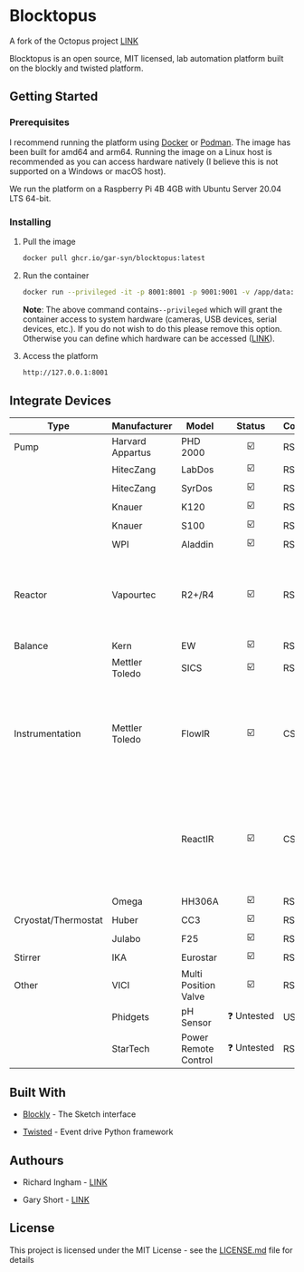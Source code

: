 # Blocktopus

A fork of the Octopus project [LINK](https://github.com/richardingham/octopus)

Blocktopus is an open source, MIT licensed, lab automation platform built on the blockly and twisted platform.

## Getting Started

### Prerequisites

I recommend running the platform using [Docker](https://www.docker.com/get-started) or [Podman](https://podman.io/getting-started/). The image has been built for amd64 and arm64. Running the image on a Linux host is recommended as you can access hardware natively (I believe this is not supported on a Windows or macOS host).

We run the platform on a Raspberry Pi 4B 4GB with Ubuntu Server 20.04 LTS 64-bit.

### Installing

1. Pull the image
   
   ```bash
   docker pull ghcr.io/gar-syn/blocktopus:latest
   ```

2. Run the container
   
   ```bash
   docker run --privileged -it -p 8001:8001 -p 9001:9001 -v /app/data:/app/data --name blocktopus ghcr.io/gar-syn/blocktopus
   ```
   
   **Note**: The above command contains`--privileged` which will grant the container access to system hardware (cameras, USB devices, serial devices, etc.). If you do not wish to do this please remove this option. Otherwise you can define which hardware can be accessed ([LINK](https://docs.docker.com/engine/reference/run/#runtime-privilege-and-linux-capabilities)).

3. Access the platform
   
   ```bash
   http://127.0.0.1:8001
   ```

## Integrate Devices

| Type                | Manufacturer     | Model                | Status                  | Connection | Notes                                                                  |
| ------------------- | ---------------- | -------------------- |:-----------------------:| ---------- | ---------------------------------------------------------------------- |
| Pump                | Harvard Appartus | PHD 2000             | :ballot_box_with_check: | RS232      |                                                                        |
|                     | HitecZang        | LabDos               | :ballot_box_with_check: | RS232      |                                                                        |
|                     | HitecZang        | SyrDos               | :ballot_box_with_check: | RS232      |                                                                        |
|                     | Knauer           | K120                 | :ballot_box_with_check: | RS232      |                                                                        |
|                     | Knauer           | S100                 | :ballot_box_with_check: | RS232      |                                                                        |
|                     | WPI              | Aladdin              | :ballot_box_with_check: | RS232      |                                                                        |
| Reactor             | Vapourtec        | R2+/R4               | :ballot_box_with_check: | RS232      | Can't use the built in vapourtec control at the same time.             |
| Balance             | Kern             | EW                   | :ballot_box_with_check: | RS232      |                                                                        |
|                     | Mettler Toledo   | SICS                 | :ballot_box_with_check: | RS232      |                                                                        |
| Instrumentation     | Mettler Toledo   | FlowIR               | :ballot_box_with_check: | CSV        | Script must be ran on the computer running the Mettler iC IR software. |
|                     |                  | ReactIR              | :ballot_box_with_check: | CSV        | Script must be ran on the computer running the Mettler iC IR software. |
|                     | Omega            | HH306A               | :ballot_box_with_check: | RS232      |                                                                        |
| Cryostat/Thermostat | Huber            | CC3                  | :ballot_box_with_check: | RS232      |                                                                        |
|                     | Julabo           | F25                  | :ballot_box_with_check: | RS232      |                                                                        |
| Stirrer             | IKA              | Eurostar             | :ballot_box_with_check: | RS232      |                                                                        |
| Other               | VICI             | Multi Position Valve | :ballot_box_with_check: | RS232      |                                                                        |
|                     | Phidgets         | pH Sensor            | :question: Untested     | USB        |                                                                        |
|                     | StarTech         | Power Remote Control | :question: Untested     | RS232      |                                                                        |

## Built With

* [Blockly](https://github.com/google/blockly) - The Sketch interface

* [Twisted](https://github.com/twisted/twisted) - Event drive Python framework

## Authours

* Richard Ingham - [LINK](https://github.com/richardingham/)

* Gary Short - [LINK](https://github.com/gar-syn/)

## License

This project is licensed under the MIT License - see the [LICENSE.md](https://github.com/gar-syn/blocktopus/blob/master/LICENSE) file for details
